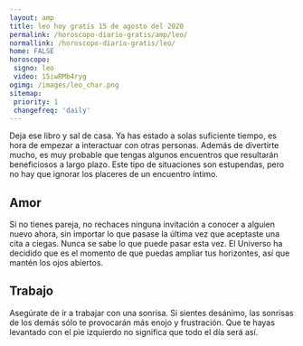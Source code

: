 ```yaml
---
layout: amp
title: leo hoy gratis 15 de agosto del 2020 
permalink: /horoscopo-diario-gratis/amp/leo/
normallink: /horoscopo-diario-gratis/leo/
home: FALSE
horoscopo:
 signo: leo
 video: 15iwRMb4ryg
ogimg: /images/leo_char.png
sitemap:
 priority: 1
 changefreq: 'daily'
---
```



Deja ese libro y sal de casa. Ya has estado a solas suficiente tiempo, es hora de empezar a interactuar con otras personas. Además de divertirte mucho, es muy probable que tengas algunos encuentros que resultarán beneficiosos a largo plazo. Este tipo de situaciones son estupendas, pero no hay que ignorar los placeres de un encuentro íntimo.

## Amor

Si no tienes pareja, no rechaces ninguna invitación a conocer a alguien nuevo ahora, sin importar lo que pasase la última vez que aceptaste una cita a ciegas. Nunca se sabe lo que puede pasar esta vez. El Universo ha decidido que es el momento de que puedas ampliar tus horizontes, así que mantén los ojos abiertos.

## Trabajo

Asegúrate de ir a trabajar con una sonrisa. Si sientes desánimo, las sonrisas de los demás sólo te provocarán más enojo y frustración. Que te hayas levantado con el pie izquierdo no significa que todo el día será así.